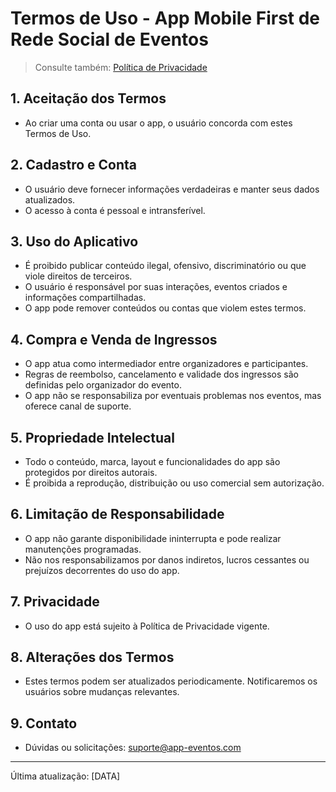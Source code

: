 # Termos de Uso - App Mobile First de Rede Social de Eventos

> Consulte também: [Política de Privacidade](./politica-privacidade.md)

## 1. Aceitação dos Termos
- Ao criar uma conta ou usar o app, o usuário concorda com estes Termos de Uso.

## 2. Cadastro e Conta
- O usuário deve fornecer informações verdadeiras e manter seus dados atualizados.
- O acesso à conta é pessoal e intransferível.

## 3. Uso do Aplicativo
- É proibido publicar conteúdo ilegal, ofensivo, discriminatório ou que viole direitos de terceiros.
- O usuário é responsável por suas interações, eventos criados e informações compartilhadas.
- O app pode remover conteúdos ou contas que violem estes termos.

## 4. Compra e Venda de Ingressos
- O app atua como intermediador entre organizadores e participantes.
- Regras de reembolso, cancelamento e validade dos ingressos são definidas pelo organizador do evento.
- O app não se responsabiliza por eventuais problemas nos eventos, mas oferece canal de suporte.

## 5. Propriedade Intelectual
- Todo o conteúdo, marca, layout e funcionalidades do app são protegidos por direitos autorais.
- É proibida a reprodução, distribuição ou uso comercial sem autorização.

## 6. Limitação de Responsabilidade
- O app não garante disponibilidade ininterrupta e pode realizar manutenções programadas.
- Não nos responsabilizamos por danos indiretos, lucros cessantes ou prejuízos decorrentes do uso do app.

## 7. Privacidade
- O uso do app está sujeito à Política de Privacidade vigente.

## 8. Alterações dos Termos
- Estes termos podem ser atualizados periodicamente. Notificaremos os usuários sobre mudanças relevantes.

## 9. Contato
- Dúvidas ou solicitações: suporte@app-eventos.com

---

Última atualização: [DATA] 